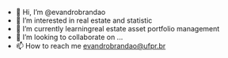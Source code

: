 - 👋 Hi, I’m @evandrobrandao
- 👀 I’m interested in real estate and statistic
- 🌱 I’m currently learningreal estate asset portfolio management 
- 💞️ I’m looking to collaborate on ...
- 📫 How to reach me evandrobrandao@ufpr.br 

<!---
evandrobrandao/evandrobrandao is a ✨ special ✨ repository because its `README.md` (this file) appears on your GitHub profile.
You can click the Preview link to take a look at your changes.
--->
